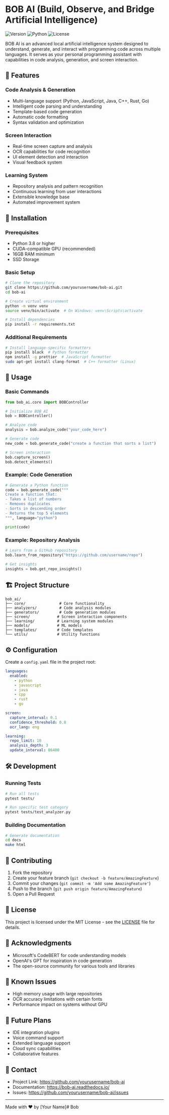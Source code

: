 # BOB AI (Build, Observe, and Bridge Artificial Intelligence)

![Version](https://img.shields.io/badge/version-1.0.0-blue.svg)
![Python](https://img.shields.io/badge/python-3.8+-green.svg)
![License](https://img.shields.io/badge/license-MIT-blue.svg)

BOB AI is an advanced local artificial intelligence system designed to understand, generate, and interact with programming code across multiple languages. It serves as your personal programming assistant with capabilities in code analysis, generation, and screen interaction.

## 🌟 Features

### Code Analysis & Generation
- Multi-language support (Python, JavaScript, Java, C++, Rust, Go)
- Intelligent code parsing and understanding
- Template-based code generation
- Automatic code formatting
- Syntax validation and optimization

### Screen Interaction
- Real-time screen capture and analysis
- OCR capabilities for code recognition
- UI element detection and interaction
- Visual feedback system

### Learning System
- Repository analysis and pattern recognition
- Continuous learning from user interactions
- Extensible knowledge base
- Automated improvement system

## 🚀 Installation

### Prerequisites
- Python 3.8 or higher
- CUDA-compatible GPU (recommended)
- 16GB RAM minimum
- SSD Storage

### Basic Setup
```bash
# Clone the repository
git clone https://github.com/yourusername/bob-ai.git
cd bob-ai

# Create virtual environment
python -m venv venv
source venv/bin/activate  # On Windows: venv\Scripts\activate

# Install dependencies
pip install -r requirements.txt
```

### Additional Requirements
```bash
# Install language-specific formatters
pip install black  # Python formatter
npm install -g prettier  # JavaScript formatter
sudo apt-get install clang-format  # C++ formatter (Linux)
```

## 📖 Usage

### Basic Commands
```python
from bob_ai.core import BOBController

# Initialize BOB AI
bob = BOBController()

# Analyze code
analysis = bob.analyze_code("your_code_here")

# Generate code
new_code = bob.generate_code("create a function that sorts a list")

# Screen interaction
bob.capture_screen()
bob.detect_elements()
```

### Example: Code Generation
```python
# Generate a Python function
code = bob.generate_code("""
Create a function that:
- Takes a list of numbers
- Removes duplicates
- Sorts in descending order
- Returns the top 5 elements
""", language="python")

print(code)
```

### Example: Repository Analysis
```python
# Learn from a GitHub repository
bob.learn_from_repository("https://github.com/username/repo")

# Get insights
insights = bob.get_repo_insights()
```

## 🏗️ Project Structure
```
bob_ai/
├── core/               # Core functionality
├── analyzers/          # Code analysis modules
├── generators/         # Code generation modules
├── screen/            # Screen interaction components
├── learning/          # Learning system modules
├── models/            # ML models
├── templates/         # Code templates
└── utils/             # Utility functions
```

## ⚙️ Configuration

Create a `config.yaml` file in the project root:

```yaml
languages:
  enabled:
    - python
    - javascript
    - java
    - cpp
    - rust
    - go

screen:
  capture_interval: 0.1
  confidence_threshold: 0.8
  ocr_lang: eng

learning:
  repo_limit: 10
  analysis_depth: 3
  update_interval: 86400
```

## 🛠️ Development

### Running Tests
```bash
# Run all tests
pytest tests/

# Run specific test category
pytest tests/test_analyzer.py
```

### Building Documentation
```bash
# Generate documentation
cd docs
make html
```

## 🤝 Contributing

1. Fork the repository
2. Create your feature branch (`git checkout -b feature/AmazingFeature`)
3. Commit your changes (`git commit -m 'Add some AmazingFeature'`)
4. Push to the branch (`git push origin feature/AmazingFeature`)
5. Open a Pull Request

## 📝 License

This project is licensed under the MIT License - see the [LICENSE](LICENSE) file for details.

## 🙏 Acknowledgments

- Microsoft's CodeBERT for code understanding models
- OpenAI's GPT for inspiration in code generation
- The open-source community for various tools and libraries

## 🚧 Known Issues

- High memory usage with large repositories
- OCR accuracy limitations with certain fonts
- Performance impact on systems without GPU

## 🔮 Future Plans

- IDE integration plugins
- Voice command support
- Extended language support
- Cloud sync capabilities
- Collaborative features

## 📮 Contact

- Project Link: https://github.com/yourusername/bob-ai
- Documentation: https://bob-ai.readthedocs.io/
- Issues: https://github.com/yourusername/bob-ai/issues

---
Made with ❤️ by [Your Name]# Bob
